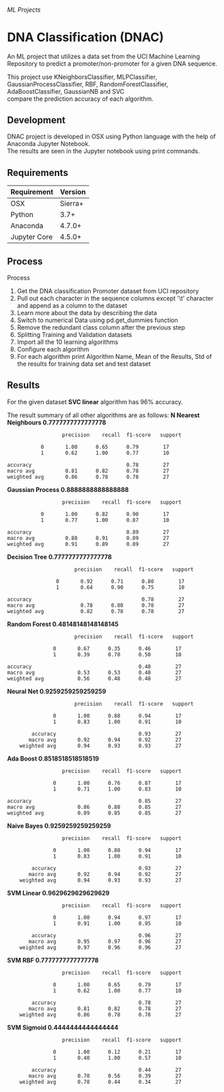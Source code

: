 
  
###### ML Projects  
# DNA Classification (DNAC)  
An ML project that utilizes a data set from the UCI Machine Learning Repository to predict a promoter/non-promoter for a given DNA sequence.  
  
This project use KNeighborsClassifier, MLPClassifier, GaussianProcessClassifier, RBF, RandomForestClassifier, AdaBoostClassifier, GaussianNB and SVC  
compare the prediction accuracy of each algorithm.  
  
## Development  
DNAC project is developed in OSX using Python language with the help of Anaconda Jupyter Notebook.  
The results are seen in the Jupyter notebook using print commands.  
## Requirements  
| Requirement | Version |  
|--|--|  
| OSX | Sierra+ |  
| Python | 3.7+ |  
| Anaconda | 4.7.0+ |  
| Jupyter Core | 4.5.0+ |  
  
## Process  
  
Process  
1. Get the DNA classification Promoter dataset from UCI repository  
2. Pull out each character in the sequence columns except '\t' character and append as a column to the dataset  
3. Learn more about the data by describing the data  
4. Switch to numerical Data using pd.get_dummies function  
5. Remove the redundant class column after the previous step  
6. Splitting Training and Validation datasets  
7. Import all the 10 learning algorithms  
8. Configure each algorithm  
9. For each algorithm print Algorithm Name, Mean of the Results, Std of the results for training data set and test dataset
 
## Results  
For the given dataset **SVC linear** algorithm has 96% accuracy.


The result summary of all other algorithms are as follows:
**N Nearest Neighbours
0.7777777777777778**

		              precision    recall  f1-score   support
		              
		       0       1.00      0.65      0.79        17
			   1       0.62      1.00      0.77        10

    accuracy            	               0.78        27
    macro avg      	   0.81      0.82      0.78        27
    weighted avg       0.86      0.78      0.78        27

**Gaussian Process
0.8888888888888888**

		              precision    recall  f1-score   support

	           0       1.00      0.82      0.90        17
	           1       0.77      1.00      0.87        10

    accuracy   	 	                       0.89        27
    macro avg          0.88      0.91      0.89        27
    weighted avg       0.91      0.89      0.89        27

**Decision Tree
0.7777777777777778**
  
			              precision    recall  f1-score   support

				    0       0.92      0.71      0.80        17
		            1       0.64      0.90      0.75        10

    accuracy									0.78        27
    macro avg      			0.78      0.80      0.78        27
    weighted avg      	 	0.82      0.78      0.78        27

**Random Forest
0.48148148148148145**

			              precision    recall  f1-score   support

		           0       0.67      0.35      0.46        17
		           1       0.39      0.70      0.50        10

	accuracy                		           0.48        27
    macro avg       	   0.53      0.53      0.48        27
    weighted avg           0.56      0.48      0.48        27

**Neural Net
0.9259259259259259**

			              precision    recall  f1-score   support
	
		           0       1.00      0.88      0.94        17
		           1       0.83      1.00      0.91        10

			accuracy                           0.93        27
		   macro avg       0.92      0.94      0.92        27
	    weighted avg       0.94      0.93      0.93        27

**Ada Boost
0.8518518518518519**
              
		              precision    recall  f1-score   support

		           0       1.00      0.76      0.87        17
		           1       0.71      1.00      0.83        10

    accuracy                          		   0.85        27
    macro avg      		   0.86      0.88      0.85        27
    weighted avg       	   0.89      0.85      0.85        27

**Naive Bayes
0.9259259259259259**
	              
		              precision    recall  f1-score   support

		           0       1.00      0.88      0.94        17
		           1       0.83      1.00      0.91        10

		    accuracy                           0.93        27
	       macro avg       0.92      0.94      0.92        27
        weighted avg       0.94      0.93      0.93        27

**SVM Linear
0.9629629629629629**
              
		              precision    recall  f1-score   support

		           0       1.00      0.94      0.97        17
		           1       0.91      1.00      0.95        10

		    accuracy                           0.96        27
           macro avg       0.95      0.97      0.96        27
	    weighted avg       0.97      0.96      0.96        27

**SVM RBF
0.7777777777777778**
              
		              precision    recall  f1-score   support

		           0       1.00      0.65      0.79        17
		           1       0.62      1.00      0.77        10

			accuracy                           0.78        27
		   macro avg       0.81      0.82      0.78        27
	    weighted avg       0.86      0.78      0.78        27

**SVM Sigmoid
0.4444444444444444**
              
		              precision    recall  f1-score   support

		           0       1.00      0.12      0.21        17
		           1       0.40      1.00      0.57        10

		    accuracy                           0.44        27
	       macro avg       0.70      0.56      0.39        27
	    weighted avg       0.78      0.44      0.34        27
